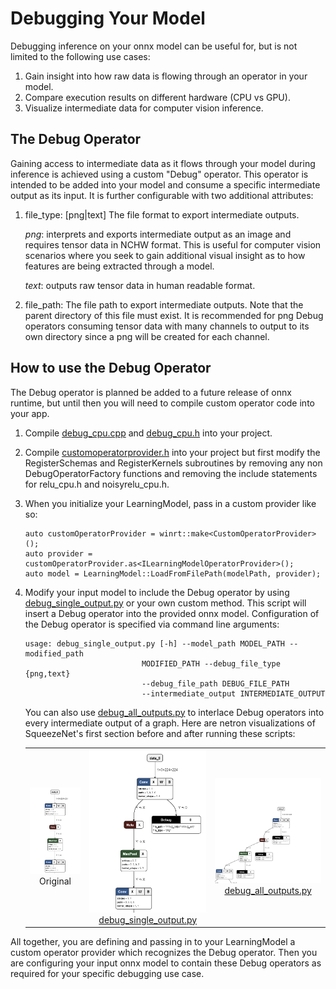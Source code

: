 # Debugging Your Model

Debugging inference on your onnx model can be useful for, but is not limited to the following use cases:

1. Gain insight into how raw data is flowing through an operator in your model.
2. Compare execution results on different hardware (CPU vs GPU).
3. Visualize intermediate data for computer vision inference.

## The Debug Operator
Gaining access to intermediate data as it flows through your model during inference is achieved using a custom "Debug" operator. This operator is intended to be added into your model and consume a specific intermediate output as its input. It is further configurable with two additional attributes:
1. file_type: [png|text] The file format to export intermediate outputs.

	*png*: interprets and exports intermediate output as an image and requires tensor data in NCHW format. This is useful for computer vision scenarios where you seek to gain additional visual insight as to how features are being extracted through a model.

	*text*: outputs raw tensor data in human readable format.

2. file_path: The file path to export intermediate outputs. Note that the parent directory of this file must exist. 
		It is recommended for png Debug operators consuming tensor data with many channels to output to its own directory since a png will be created for each channel.

## How to use the Debug Operator
The Debug operator is planned be added to a future release of onnx runtime, but until then you will need to compile custom operator code into your app.
1. Compile [debug_cpu.cpp](desktop/cpp/operators/debug_cpu.cpp) and [debug_cpu.h](desktop/cpp/operators/debug_cpu.h) into your project.
2. Compile [customoperatorprovider.h](desktop/cpp/operators/customoperatorprovider.h) into your project but first modify the RegisterSchemas and RegisterKernels subroutines by removing any non DebugOperatorFactory functions and removing the include statements for relu_cpu.h and noisyrelu_cpu.h.
3. When you initialize your LearningModel, pass in a custom provider like so:
    ```
    auto customOperatorProvider = winrt::make<CustomOperatorProvider>();
    auto provider = customOperatorProvider.as<ILearningModelOperatorProvider>();
    auto model = LearningModel::LoadFromFilePath(modelPath, provider);
    ```
4. Modify your input model to include the Debug operator by using [debug_single_output.py](customize_model/scripts/debug_single_output.py) or your own custom method. This script will insert a Debug operator into the provided onnx model. Configuration of the Debug operator is specified via command line arguments:
    ```
    usage: debug_single_output.py [-h] --model_path MODEL_PATH --modified_path
                              MODIFIED_PATH --debug_file_type {png,text}
                              --debug_file_path DEBUG_FILE_PATH
                              --intermediate_output INTERMEDIATE_OUTPUT
    ```
    You can also use [debug_all_outputs.py](customize_model/scripts/debug_all_outputs.py) to interlace Debug operators into every intermediate output of a graph.
Here are netron visualizations of SqueezeNet's first section before and after running these scripts:


    | | | |
    |:-------------------------:|:-------------------------:|:-------------------------:|
    |<img width="1604" src=customize_model/img/squeezenet.png>  Original | <img width="1604" src="customize_model/img/squeezenet_debug_single_output.png">[debug_single_output.py](customize_model/scripts/debug_single_output.py)|<img width="1604" src="customize_model/img/squeezenet_debug_all_outputs.png">[debug_all_outputs.py](customize_model/scripts/debug_all_outputs.py)|
    

All together, you are defining and passing in to your LearningModel a custom operator provider which recognizes the Debug operator. Then you are configuring your input onnx model to contain these Debug operators as required for your specific debugging use case.